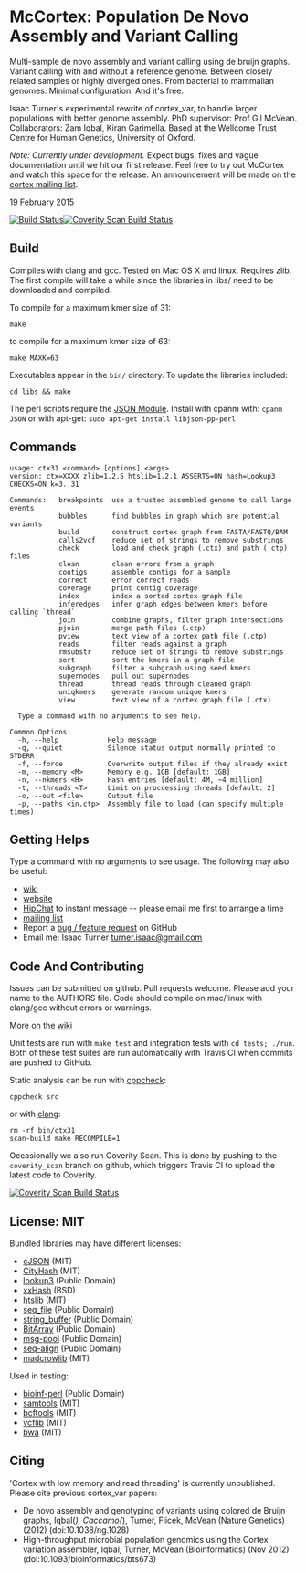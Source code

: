 McCortex: Population De Novo Assembly and Variant Calling
===============================================

Multi-sample de novo assembly and variant calling using de bruijn graphs.
Variant calling with and without a reference genome. Between closely related
samples or highly diverged ones. From bacterial to mammalian genomes. Minimal
configuration. And it's free.

Isaac Turner's experimental rewrite of cortex_var, to handle larger populations
with better genome assembly. PhD supervisor: Prof Gil McVean. Collaborators: Zam Iqbal, Kiran Garimella. Based at the Wellcome Trust Centre for Human Genetics, University of Oxford.

*Note: Currently under development.* Expect bugs, fixes and vague documentation until we hit our first release. Feel free to try out McCortex and watch this space for the release. An announcement will be made on the [cortex mailing list](https://groups.google.com/forum/#!forum/cortex_var).

19 February 2015

[![Build Status](https://travis-ci.org/mcveanlab/mccortex.svg)](https://travis-ci.org/mcveanlab/mccortex)[![Coverity Scan Build Status](https://scan.coverity.com/projects/2329/badge.svg)](https://scan.coverity.com/projects/2329)

Build
-----

Compiles with clang and gcc. Tested on Mac OS X and linux. Requires zlib.
The first compile will take a while since the libraries in libs/ need to be
downloaded and compiled.

To compile for a maximum kmer size of 31:

    make

to compile for a maximum kmer size of 63:

    make MAXK=63

Executables appear in the `bin/` directory. To update the libraries included:

    cd libs && make

The perl scripts require the [JSON Module](http://search.cpan.org/~makamaka/JSON-2.90/lib/JSON.pm). Install with cpanm with: `cpanm JSON` or with apt-get: `sudo apt-get install libjson-pp-perl`

Commands
--------

    usage: ctx31 <command> [options] <args>
    version: ctx=XXXX zlib=1.2.5 htslib=1.2.1 ASSERTS=ON hash=Lookup3 CHECKS=ON k=3..31

    Commands:   breakpoints  use a trusted assembled genome to call large events
                bubbles      find bubbles in graph which are potential variants
                build        construct cortex graph from FASTA/FASTQ/BAM
                calls2vcf    reduce set of strings to remove substrings
                check        load and check graph (.ctx) and path (.ctp) files
                clean        clean errors from a graph
                contigs      assemble contigs for a sample
                correct      error correct reads
                coverage     print contig coverage
                index        index a sorted cortex graph file
                inferedges   infer graph edges between kmers before calling `thread`
                join         combine graphs, filter graph intersections
                pjoin        merge path files (.ctp)
                pview        text view of a cortex path file (.ctp)
                reads        filter reads against a graph
                rmsubstr     reduce set of strings to remove substrings
                sort         sort the kmers in a graph file
                subgraph     filter a subgraph using seed kmers
                supernodes   pull out supernodes
                thread       thread reads through cleaned graph
                uniqkmers    generate random unique kmers
                view         text view of a cortex graph file (.ctx)

      Type a command with no arguments to see help.

    Common Options:
      -h, --help            Help message
      -q, --quiet           Silence status output normally printed to STDERR
      -f, --force           Overwrite output files if they already exist
      -m, --memory <M>      Memory e.g. 1GB [default: 1GB]
      -n, --nkmers <H>      Hash entries [default: 4M, ~4 million]
      -t, --threads <T>     Limit on proccessing threads [default: 2]
      -o, --out <file>      Output file
      -p, --paths <in.ctp>  Assembly file to load (can specify multiple times)

Getting Helps
-------------

Type a command with no arguments to see usage. The following may also be useful:
* [wiki](https://github.com/mcveanlab/mccortex/wiki)
* [website](http://mcveanlab.github.io/mccortex)
* [HipChat](http://www.hipchat.com/gbF6Zf4k3) to instant message -- please email me first to arrange a time
* [mailing list](https://groups.google.com/forum/#!forum/cortex_var)
* Report a [bug / feature request](https://github.com/mcveanlab/mccortex/issues) on GitHub
* Email me: Isaac Turner <turner.isaac@gmail.com>

Code And Contributing
---------------------

Issues can be submitted on github. Pull requests welcome. Please add your name
to the AUTHORS file. Code should compile on mac/linux with clang/gcc without errors or warnings.

More on the [wiki](https://github.com/mcveanlab/mccortex/wiki/Contributing)

Unit tests are run with `make test` and integration tests with `cd tests; ./run`. Both of these test suites are run automatically with Travis CI when commits are pushed to GitHub. 

Static analysis can be run with [cppcheck](http://cppcheck.sourceforge.net):

    cppcheck src

or with [clang](http://clang-analyzer.llvm.org):

    rm -rf bin/ctx31
    scan-build make RECOMPILE=1

Occasionally we also run Coverity Scan. This is done by pushing to the `coverity_scan` branch on github, which triggers Travis CI to upload the latest code to Coverity.

[![Coverity Scan Build Status](https://scan.coverity.com/projects/2329/badge.svg)](https://scan.coverity.com/projects/2329)

License: MIT
------------

Bundled libraries may have different licenses:
* [cJSON](http://http://sourceforge.net/projects/cjson/) (MIT)
* [CityHash](https://code.google.com/p/cityhash/) (MIT)
* [lookup3](http://burtleburtle.net/bob/c/lookup3.c) (Public Domain)
* [xxHash](https://github.com/Cyan4973/xxHash.git) (BSD)
* [htslib](https://github.com/samtools/htslib) (MIT)
* [seq_file](https://github.com/noporpoise/seq_file) (Public Domain)
* [string_buffer](https://github.com/noporpoise/string_buffer) (Public Domain)
* [BitArray](https://github.com/noporpoise/BitArray) (Public Domain)
* [msg-pool](https://github.com/noporpoise/msg-pool) (Public Domain)
* [seq-align](https://github.com/noporpoise/seq-align) (Public Domain)
* [madcrowlib](https://github.com/noporpoise/madcrowlib) (MIT)

Used in testing:
* [bioinf-perl](https://github.com/noporpoise/bioinf-perl) (Public Domain)
* [samtools](https://github.com/samtools/samtools) (MIT)
* [bcftools](https://github.com/samtools/bcftools) (MIT)
* [vcflib](https://github.com/ekg/vcflib) (MIT)
* [bwa](https://github.com/lh3/bwa) (MIT)

Citing
------

'Cortex with low memory and read threading' is currently unpublished.  Please
cite previous cortex_var papers:

* De novo assembly and genotyping of variants using colored de Bruijn graphs,
Iqbal(*), Caccamo(*), Turner, Flicek, McVean (Nature Genetics) (2012)
(doi:10.1038/ng.1028)
* High-throughput microbial population genomics using the Cortex variation assembler,
Iqbal, Turner, McVean (Bioinformatics) (Nov 2012)
(doi:10.1093/bioinformatics/bts673)
